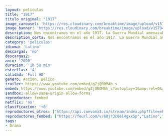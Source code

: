 ```yaml
---
layout: peliculas
title: "1917"
titulo_original: "1917"
image_carousel: 'https://res.cloudinary.com/breaktime/image/upload/v1579458184/1917-min_1_yrj0oq.jpg'
image_banner: 'https://res.cloudinary.com/breaktime/image/upload/v1579458194/1917-min_sspsbo.jpg'
description: Nos encontramos en el año 1917. La Guerra Mundial amenazaba con cambiar, para siempre, el orden mundial. Ante la amenaza que se cernía, Estados Unidos decidió entrar en el conflicto con el objetivo de desequilibrar la balanza que caracterizaba a la contienda.
description_corta: Nos encontramos en el año 1917. La Guerra Mundial amenazaba con cambiar, para siempre, el orden mundial. Ante la amenaza que se cernía, Estados Unidos decidió entrar en el conflicto con el objetivo de..
category: 'peliculas'
idioma: 'Latino'
descargas: 'no'
descargas2:
anio: '2020'
duracion: '1h 58 min'
estrellas: '4'
calidad: 'Full HD'
genero: Acción, Bélico
trailer: https://www.youtube.com/embed/gZjQROMAh_s
embed: https://www.youtube.com/embed/gZjQROMAh_s?autoplay=1&amp;rel=0&amp;hd=1&border=0&wmode=opaque&enablejsapi=1&modestbranding=1&controls=1&showinfo=0
sandbox: allow-same-origin allow-forms
reproductor: fembed
netflix: 'no'
clasificacion: '+8'
reproductores_otros: ["https://api.cuevana3.io/stream/index.php?file=ek5lbm9xYWNrS0xYMTZLa2xNbkdvY3ZTb3BtZng4TGp6ZFpobGFMUGtOelcwcUZmbWRIVzRkakVuS0JnbEplcG1KUnNZSlRTMGViVTBxZGdsdEhPb3Q2NWdhdWkwTm5WMjhSL1lLRFNsWmJheEorYmw5R2wyTmZIbUd4a2w1bXBsSnRrWTJTVA","Latino","https://player.premiumstream.live/player.php?id=MTY0MQ&sub=","Latino","https://gdriveplayer.me/embed2.php?link=vQYnWJ%252BuyiRMsTNWKJLUGQ2KhmEqjfebAXU4z1oYyqhpt6BpWLLrpBpSb31BemoMOira4GyLTmdZG47ExYD%252FXN1%252BmwmX0CvQsREwIJUWzKbJamDUuuQNWwxw22%252B52%252FwoDaABPENCcO6BPgHTUuntNqiTZLaG%252BQiJHWZo2j5yDyuK38o69406EMjkRNEWA9NqxClTaIERqyIIEjb3yuWs26","Latino","https://gdriveplayer.co/embed2.php?link=OjrwUXSevwwnvXFVyc3ptgqMObo8j94LwC4W5LBBATEQAkNXWx%252FN3OiCjAsHI%252BwGuqXZU7PRgoMMl3lbJyq64%252BcMU5iyci4pAGUBjIoX1%252BPuxxX76UdS9lT3AdoXM4JkaxlVO7mcPkK3bmGxy4cGnTzuWVSk6t6rLyZybnf7uCTIYjbe4mEOc7QbWayJeCtsn1FN6SfoRifvx8yawQvuxN","Latino","https://mstream.website/cvwikd461btk","Latino"]
reproductores_fembed: ["https://feurl.com/v/60jr3c0el4gxx5p","Latino","https://feurl.com/v/my3r1h58m4px1my","Latino"]
tags:
- Drama
---
```













